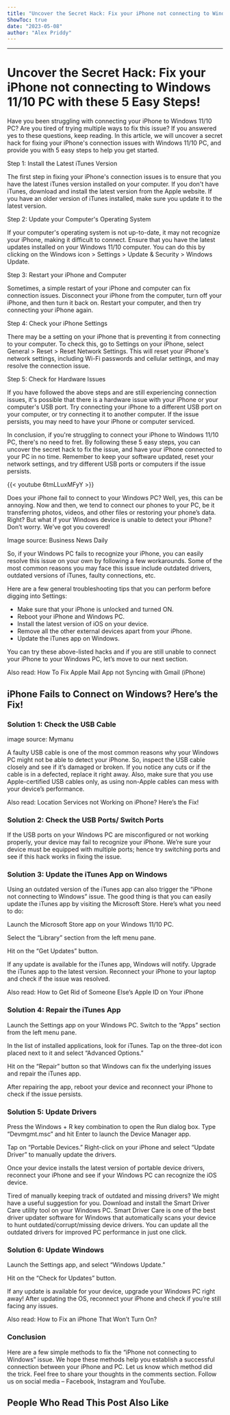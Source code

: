 ```yaml
---
title: "Uncover the Secret Hack: Fix your iPhone not connecting to Windows 11/10 PC with these 5 Easy Steps!"
ShowToc: true 
date: "2023-05-08"
author: "Alex Priddy"
---
```

*****
# Uncover the Secret Hack: Fix your iPhone not connecting to Windows 11/10 PC with these 5 Easy Steps!

Have you been struggling with connecting your iPhone to Windows 11/10 PC? Are you tired of trying multiple ways to fix this issue? If you answered yes to these questions, keep reading. In this article, we will uncover a secret hack for fixing your iPhone's connection issues with Windows 11/10 PC, and provide you with 5 easy steps to help you get started.

Step 1: Install the Latest iTunes Version

The first step in fixing your iPhone's connection issues is to ensure that you have the latest iTunes version installed on your computer. If you don't have iTunes, download and install the latest version from the Apple website. If you have an older version of iTunes installed, make sure you update it to the latest version.

Step 2: Update your Computer's Operating System

If your computer's operating system is not up-to-date, it may not recognize your iPhone, making it difficult to connect. Ensure that you have the latest updates installed on your Windows 11/10 computer. You can do this by clicking on the Windows icon > Settings > Update & Security > Windows Update.

Step 3: Restart your iPhone and Computer

Sometimes, a simple restart of your iPhone and computer can fix connection issues. Disconnect your iPhone from the computer, turn off your iPhone, and then turn it back on. Restart your computer, and then try connecting your iPhone again.

Step 4: Check your iPhone Settings

There may be a setting on your iPhone that is preventing it from connecting to your computer. To check this, go to Settings on your iPhone, select General > Reset > Reset Network Settings. This will reset your iPhone's network settings, including Wi-Fi passwords and cellular settings, and may resolve the connection issue.

Step 5: Check for Hardware Issues

If you have followed the above steps and are still experiencing connection issues, it's possible that there is a hardware issue with your iPhone or your computer's USB port. Try connecting your iPhone to a different USB port on your computer, or try connecting it to another computer. If the issue persists, you may need to have your iPhone or computer serviced.

In conclusion, if you're struggling to connect your iPhone to Windows 11/10 PC, there's no need to fret. By following these 5 easy steps, you can uncover the secret hack to fix the issue, and have your iPhone connected to your PC in no time. Remember to keep your software updated, reset your network settings, and try different USB ports or computers if the issue persists.

{{< youtube 6tmLLuxMFyY >}} 



Does your iPhone fail to connect to your Windows PC? Well, yes, this can be annoying. Now and then, we tend to connect our phones to your PC, be it transferring photos, videos, and other files or restoring your phone’s data. Right? But what if your Windows device is unable to detect your iPhone? Don’t worry. We’ve got you covered!
 

 
Image source: Business News Daily
 
So, if your Windows PC fails to recognize your iPhone, you can easily resolve this issue on your own by following a few workarounds. Some of the most common reasons you may face this issue include outdated drivers, outdated versions of iTunes, faulty connections, etc.
 
Here are a few general troubleshooting tips that you can perform before digging into Settings:
 
- Make sure that your iPhone is unlocked and turned ON.
 - Reboot your iPhone and Windows PC.
 - Install the latest version of iOS on your device.
 - Remove all the other external devices apart from your iPhone.
 - Update the iTunes app on Windows.

 
You can try these above-listed hacks and if you are still unable to connect your iPhone to your Windows PC, let’s move to our next section.
 
Also read: How To Fix Apple Mail App not Syncing with Gmail (iPhone)
 
## iPhone Fails to Connect on Windows? Here’s the Fix!
 
### Solution 1: Check the USB Cable
 
image source: Mymanu
 
A faulty USB cable is one of the most common reasons why your Windows PC might not be able to detect your iPhone. So, inspect the USB cable closely and see if it’s damaged or broken. If you notice any cuts or if the cable is in a defected, replace it right away. Also, make sure that you use Apple-certified USB cables only, as using non-Apple cables can mess with your device’s performance.
 
Also read: Location Services not Working on iPhone? Here’s the Fix!
 
### Solution 2: Check the USB Ports/ Switch Ports
 
If the USB ports on your Windows PC are misconfigured or not working properly, your device may fail to recognize your iPhone. We’re sure your device must be equipped with multiple ports; hence try switching ports and see if this hack works in fixing the issue.
 
### Solution 3: Update the iTunes App on Windows
 
Using an outdated version of the iTunes app can also trigger the “iPhone not connecting to Windows” issue. The good thing is that you can easily update the iTunes app by visiting the Microsoft Store. Here’s what you need to do:
 
Launch the Microsoft Store app on your Windows 11/10 PC.
 
Select the “Library” section from the left menu pane.
 
Hit on the “Get Updates” button.
 
If any update is available for the iTunes app, Windows will notify. Upgrade the iTunes app to the latest version. Reconnect your iPhone to your laptop and check if the issue was resolved.
 
Also read: How to Get Rid of Someone Else’s Apple ID on Your iPhone
 
### Solution 4: Repair the iTunes App
 
Launch the Settings app on your Windows PC. Switch to the “Apps” section from the left menu pane.
 
In the list of installed applications, look for iTunes. Tap on the three-dot icon placed next to it and select “Advanced Options.”
 
Hit on the “Repair” button so that Windows can fix the underlying issues and repair the iTunes app.
 
After repairing the app, reboot your device and reconnect your iPhone to check if the issue persists.
 
### Solution 5: Update Drivers
 
Press the Windows + R key combination to open the Run dialog box. Type “Devmgmt.msc” and hit Enter to launch the Device Manager app.
 
Tap on “Portable Devices.” Right-click on your iPhone and select “Update Driver” to manually update the drivers.
 
Once your device installs the latest version of portable device drivers, reconnect your iPhone and see if your Windows PC can recognize the iOS device.
 
Tired of manually keeping track of outdated and missing drivers? We might have a useful suggestion for you. Download and install the Smart Driver Care utility tool on your Windows PC. Smart Driver Care is one of the best driver updater software for Windows that automatically scans your device to hunt outdated/corrupt/missing device drivers. You can update all the outdated drivers for improved PC performance in just one click.
 
### Solution 6: Update Windows
 
Launch the Settings app, and select “Windows Update.”
 
Hit on the “Check for Updates” button.
 
If any update is available for your device, upgrade your Windows PC right away! After updating the OS, reconnect your iPhone and check if you’re still facing any issues.
 
Also read: How to Fix an iPhone That Won’t Turn On?
 
### Conclusion
 
Here are a few simple methods to fix the “iPhone not connecting to Windows” issue. We hope these methods help you establish a successful connection between your iPhone and PC. Let us know which method did the trick. Feel free to share your thoughts in the comments section. Follow us on social media – Facebook, Instagram and YouTube.
 
##  People Who Read This Post Also Like 



